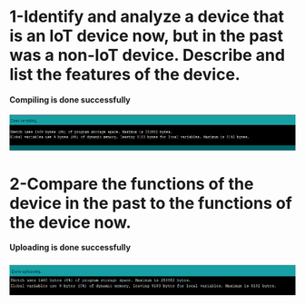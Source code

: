 # 1-Identify and analyze a device that is an IoT device now, but in the past was a non-IoT device. Describe and list the features of the device.

**Compiling is done successfully**


![alt text](1.png)


# 2-Compare the functions of the device in the past to the functions of the device now.

**Uploading is done successfully**

![alt text](2.png)
